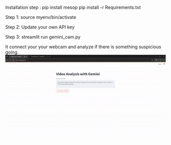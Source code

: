 Installation step :
pip install mesop
pip install -r Requirements.txt

Step 1:
source myenv/bin/activate

Step 2:
Update your own API key

Step 3:
streamlit run gemini_cam.py


It connect your your webcam and analyze if there is something suspicious going.
![geminicam-ezgif com-video-to-gif-converter](https://github.com/alexongwc/suspicious/blob/main/geminicam-ezgif.com-video-to-gif-converter.gif)
